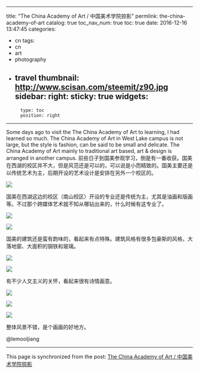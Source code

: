 
---
title: "The China Academy of Art / 中国美术学院掠影"
permlink: the-china-academy-of-art
catalog: true
toc_nav_num: true
toc: true
date: 2016-12-16 13:47:45
categories:
- cn
tags:
- cn
- art
- photography
- travel
thumbnail: http://www.scisan.com/steemit/z90.jpg
sidebar:
    right:
        sticky: true
widgets:
    -
        type: toc
        position: right
---


Some days ago to visit the The China Academy of Art to learning, I had learned so much. The China Academy of Art in West Lake campus is not large, but the style is fashion, can be said to be small and delicate. The China Academy of Art mainly to traditional art based, art & design is arranged in another campus.
前些日子到国美参观学习，倒是有一番收获。国美在西湖的校区并不大，但是风范还是可以的，可以说是小而精致的。国美主要还是以传统艺术为主，后期开设的艺术设计是安排在另外一个校区的。

![](http://www.scisan.com/steemit/z90.jpg)

国美在西湖这边的校区（南山校区）开设的专业还是传统为主，尤其是油画和版画等。不过那个跨媒体艺术就不知从哪钻出来的，什么时候有这专业了。

![](http://www.scisan.com/steemit/z91.jpg)

![](http://www.scisan.com/steemit/z92.jpg)

国美的建筑还是蛮有韵味的，看起来有点特殊。建筑风格有很多包豪斯的风格，大落地窗、大面积的钢铁和玻璃。

![](http://www.scisan.com/steemit/z93.jpg)

![](http://www.scisan.com/steemit/z94.jpg)

有不少人文主义的关怀，看起来很有诗情画意。

![](http://www.scisan.com/steemit/z95.jpg)

![](http://www.scisan.com/steemit/z96.jpg)

![](http://www.scisan.com/steemit/z97.jpg)

整体风景不错，是个画画的好地方。

  @lemooljiang

- - -

This page is synchronized from the post: [The China Academy of Art / 中国美术学院掠影](https://steemit.com/@lemooljiang/the-china-academy-of-art)
